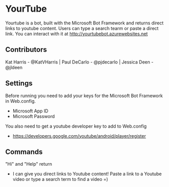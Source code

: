 # YourTube
Yourtube is a bot, built with the Microsoft Bot Framework and returns direct links to youtube content. Users can type a search tearm or paste a direct link. You can interact with it at http://yourtubebot.azurewebsites.net

## Contributors
Kat Harris - @KatVHarris | Paul DeCarlo - @pjdecarlo | Jessica Deen - @jldeen

## Settings
Before running you need to add your keys for the Microsoft Bot Framework in Web.config.
  * Microsoft App ID
  * Microsoft Password
  
You also need to get a youtube developer key to add to Web.config
  * https://developers.google.com/youtube/android/player/register
  
## Commands
"Hi" and "Help" return 
* I can give you direct links to Youtube content! Paste a link to a Youtube video or type a search term to find a video =) 
